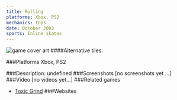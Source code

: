 ```yaml
---
title: Rolling
platforms: Xbox, PS2
mechanics: thps
date: October 2003
sports: Inline skates
---
```

![game cover art](//images.igdb.com/igdb/image/upload/t_cover_big/bpets3i1fsaonkplmj1m.jpg "Logo Title Text 1")
####Alternative tiles:

###Platforms
Xbox, PS2

###Description:
undefined
###Screenshots
[no screenshots yet ...]
###Video
[no videos yet...]
###Related games
* [Toxic Grind](/games/toxic-grind-6215/)
###Websites

